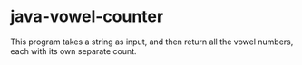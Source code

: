 # java-vowel-counter
This program takes a string as input, and then return all the vowel numbers, each with its own separate count.
